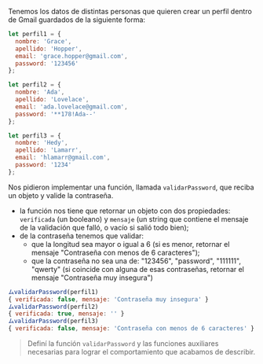 Tenemos los datos de distintas personas que quieren crear un perfil dentro de Gmail guardados de la siguiente forma: 

```javascript
let perfil1 = {
  nombre: 'Grace',
  apellido: 'Hopper',
  email: 'grace.hopper@gmail.com',
  password: '123456'
};

let perfil2 = {
  nombre: 'Ada',
  apellido: 'Lovelace',
  email: 'ada.lovelace@gmail.com',
  password: '**178!Ada--'
};

let perfil3 = {
  nombre: 'Hedy',
  apellido: 'Lamarr',
  email: 'hlamarr@gmail.com',
  password: '1234'
};
```
Nos pidieron implementar una función, llamada `validarPassword`, que reciba un objeto y valide la contraseña.

- la función nos tiene que retornar un objeto con dos propiedades: `verificada` (un booleano) y `mensaje` (un string que contiene el mensaje de la validación que falló, o vacío si salió todo bien);
- de la contraseña tenemos que validar:
  - que la longitud sea mayor o igual a 6 (si es menor, retornar el mensaje "Contraseña con menos de 6 caracteres");
  - que la contraseña no sea una de: "123456", "password", "111111", "qwerty" (si coincide con alguna de esas contraseñas, retornar el mensaje "Contraseña muy insegura")

```js
ムvalidarPassword(perfil1)
{ verificada: false, mensaje: 'Contraseña muy insegura' } 
ムvalidarPassword(perfil2)
{ verificada: true, mensaje: '' }
ムvalidarPassword(perfil3)
{ verificada: false, mensaje: 'Contraseña con menos de 6 caracteres' }
```

> Definí la función `validarPassword` y las funciones auxiliares necesarias para lograr el comportamiento que acabamos de describir.